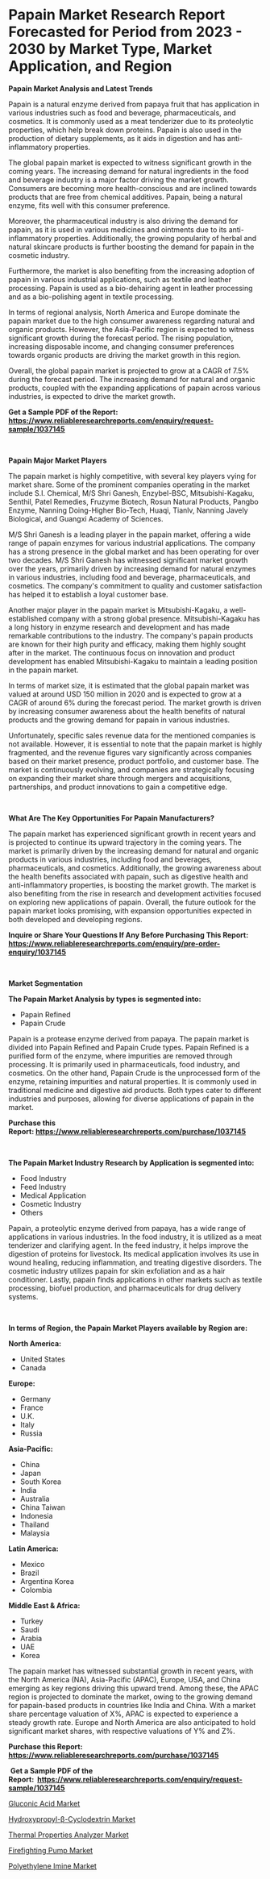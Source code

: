<p><h1>Papain Market Research Report Forecasted for Period from 2023 -  2030 by Market Type, Market Application, and Region</h1></p><p><strong>Papain Market Analysis and Latest Trends</strong></p>
<p><p>Papain is a natural enzyme derived from papaya fruit that has application in various industries such as food and beverage, pharmaceuticals, and cosmetics. It is commonly used as a meat tenderizer due to its proteolytic properties, which help break down proteins. Papain is also used in the production of dietary supplements, as it aids in digestion and has anti-inflammatory properties.</p><p>The global papain market is expected to witness significant growth in the coming years. The increasing demand for natural ingredients in the food and beverage industry is a major factor driving the market growth. Consumers are becoming more health-conscious and are inclined towards products that are free from chemical additives. Papain, being a natural enzyme, fits well with this consumer preference.</p><p>Moreover, the pharmaceutical industry is also driving the demand for papain, as it is used in various medicines and ointments due to its anti-inflammatory properties. Additionally, the growing popularity of herbal and natural skincare products is further boosting the demand for papain in the cosmetic industry.</p><p>Furthermore, the market is also benefiting from the increasing adoption of papain in various industrial applications, such as textile and leather processing. Papain is used as a bio-dehairing agent in leather processing and as a bio-polishing agent in textile processing.</p><p>In terms of regional analysis, North America and Europe dominate the papain market due to the high consumer awareness regarding natural and organic products. However, the Asia-Pacific region is expected to witness significant growth during the forecast period. The rising population, increasing disposable income, and changing consumer preferences towards organic products are driving the market growth in this region.</p><p>Overall, the global papain market is projected to grow at a CAGR of 7.5% during the forecast period. The increasing demand for natural and organic products, coupled with the expanding applications of papain across various industries, is expected to drive the market growth.</p></p>
<p><strong>Get a Sample PDF of the Report:&nbsp; <a href="https://www.reliableresearchreports.com/enquiry/request-sample/1037145">https://www.reliableresearchreports.com/enquiry/request-sample/1037145</a></strong></p>
<p>&nbsp;</p>
<p><strong>Papain Major Market Players</strong></p>
<p><p>The papain market is highly competitive, with several key players vying for market share. Some of the prominent companies operating in the market include S.I. Chemical, M/S Shri Ganesh, Enzybel-BSC, Mitsubishi-Kagaku, Senthil, Patel Remedies, Fruzyme Biotech, Rosun Natural Products, Pangbo Enzyme, Nanning Doing-Higher Bio-Tech, Huaqi, Tianlv, Nanning Javely Biological, and Guangxi Academy of Sciences.</p><p>M/S Shri Ganesh is a leading player in the papain market, offering a wide range of papain enzymes for various industrial applications. The company has a strong presence in the global market and has been operating for over two decades. M/S Shri Ganesh has witnessed significant market growth over the years, primarily driven by increasing demand for natural enzymes in various industries, including food and beverage, pharmaceuticals, and cosmetics. The company's commitment to quality and customer satisfaction has helped it to establish a loyal customer base.</p><p>Another major player in the papain market is Mitsubishi-Kagaku, a well-established company with a strong global presence. Mitsubishi-Kagaku has a long history in enzyme research and development and has made remarkable contributions to the industry. The company's papain products are known for their high purity and efficacy, making them highly sought after in the market. The continuous focus on innovation and product development has enabled Mitsubishi-Kagaku to maintain a leading position in the papain market.</p><p>In terms of market size, it is estimated that the global papain market was valued at around USD 150 million in 2020 and is expected to grow at a CAGR of around 6% during the forecast period. The market growth is driven by increasing consumer awareness about the health benefits of natural products and the growing demand for papain in various industries.</p><p>Unfortunately, specific sales revenue data for the mentioned companies is not available. However, it is essential to note that the papain market is highly fragmented, and the revenue figures vary significantly across companies based on their market presence, product portfolio, and customer base. The market is continuously evolving, and companies are strategically focusing on expanding their market share through mergers and acquisitions, partnerships, and product innovations to gain a competitive edge.</p></p>
<p>&nbsp;</p>
<p><strong>What Are The Key Opportunities For Papain Manufacturers?</strong></p>
<p><p>The papain market has experienced significant growth in recent years and is projected to continue its upward trajectory in the coming years. The market is primarily driven by the increasing demand for natural and organic products in various industries, including food and beverages, pharmaceuticals, and cosmetics. Additionally, the growing awareness about the health benefits associated with papain, such as digestive health and anti-inflammatory properties, is boosting the market growth. The market is also benefiting from the rise in research and development activities focused on exploring new applications of papain. Overall, the future outlook for the papain market looks promising, with expansion opportunities expected in both developed and developing regions.</p></p>
<p><strong>Inquire or Share Your Questions If Any Before Purchasing This Report: <a href="https://www.reliableresearchreports.com/enquiry/pre-order-enquiry/1037145">https://www.reliableresearchreports.com/enquiry/pre-order-enquiry/1037145</a></strong></p>
<p>&nbsp;</p>
<p><strong>Market Segmentation</strong></p>
<p><strong>The Papain Market Analysis by types is segmented into:</strong></p>
<p><ul><li>Papain Refined</li><li>Papain Crude</li></ul></p>
<p><p>Papain is a protease enzyme derived from papaya. The papain market is divided into Papain Refined and Papain Crude types. Papain Refined is a purified form of the enzyme, where impurities are removed through processing. It is primarily used in pharmaceuticals, food industry, and cosmetics. On the other hand, Papain Crude is the unprocessed form of the enzyme, retaining impurities and natural properties. It is commonly used in traditional medicine and digestive aid products. Both types cater to different industries and purposes, allowing for diverse applications of papain in the market.</p></p>
<p><strong>Purchase this Report:&nbsp;<a href="https://www.reliableresearchreports.com/purchase/1037145">https://www.reliableresearchreports.com/purchase/1037145</a></strong></p>
<p>&nbsp;</p>
<p><strong>The Papain Market Industry Research by Application is segmented into:</strong></p>
<p><ul><li>Food Industry</li><li>Feed Industry</li><li>Medical Application</li><li>Cosmetic Industry</li><li>Others</li></ul></p>
<p><p>Papain, a proteolytic enzyme derived from papaya, has a wide range of applications in various industries. In the food industry, it is utilized as a meat tenderizer and clarifying agent. In the feed industry, it helps improve the digestion of proteins for livestock. Its medical application involves its use in wound healing, reducing inflammation, and treating digestive disorders. The cosmetic industry utilizes papain for skin exfoliation and as a hair conditioner. Lastly, papain finds applications in other markets such as textile processing, biofuel production, and pharmaceuticals for drug delivery systems.</p></p>
<p>&nbsp;</p>
<p><strong>In terms of Region, the Papain Market Players available by Region are:</strong></p>
<p>
    <p> <strong> North America: </strong>
        <ul>
            <li>United States</li>
            <li>Canada</li>
        </ul>
        </p> 
    <p> <strong> Europe: </strong>
        <ul>
            <li>Germany</li>
            <li>France</li>
            <li>U.K.</li>
            <li>Italy</li>
            <li>Russia</li>
        </ul>
        </p> 
    <p> <strong> Asia-Pacific: </strong>
        <ul>
            <li>China</li>
            <li>Japan</li>
            <li>South Korea</li>
            <li>India</li>
            <li>Australia</li>
            <li>China Taiwan</li>
            <li>Indonesia</li>
            <li>Thailand</li>
            <li>Malaysia</li>
        </ul>
        </p> 
    <p> <strong> Latin America: </strong>
        <ul>
            <li>Mexico</li>
            <li>Brazil</li>
            <li>Argentina Korea</li>
            <li>Colombia</li>
        </ul>
        </p> 
    <p> <strong> Middle East & Africa: </strong>
        <ul>
            <li>Turkey</li>
            <li>Saudi</li>
            <li>Arabia</li>
            <li>UAE</li>
            <li>Korea</li>
        </ul>
    </p>
    </p>
<p><p>The papain market has witnessed substantial growth in recent years, with the North America (NA), Asia-Pacific (APAC), Europe, USA, and China emerging as key regions driving this upward trend. Among these, the APAC region is projected to dominate the market, owing to the growing demand for papain-based products in countries like India and China. With a market share percentage valuation of X%, APAC is expected to experience a steady growth rate. Europe and North America are also anticipated to hold significant market shares, with respective valuations of Y% and Z%.</p></p>
<p><strong>Purchase this Report: <a href="https://www.reliableresearchreports.com/purchase/1037145">https://www.reliableresearchreports.com/purchase/1037145</a></strong></p>
<p>&nbsp;<strong>Get a Sample PDF of the Report:&nbsp;&nbsp;<a href="https://www.reliableresearchreports.com/enquiry/request-sample/1037145">https://www.reliableresearchreports.com/enquiry/request-sample/1037145</a></strong></p>
<p><strong></strong></p>
<p><p><a href="https://github.com/scarol104/Market-Research-Report-List-1/blob/main/gluconic-acid-market.md">Gluconic Acid Market</a></p><p><a href="https://www.linkedin.com/pulse/hydroxypropyl-beta-cyclodextrin-market-share-amp-new-gbeze/">Hydroxypropyl-β-Cyclodextrin Market</a></p><p><a href="https://medium.com/@rosaerluke/thermal-properties-analyzer-market-furnishes-information-on-market-share-market-trends-and-market-7535ddfa4034">Thermal Properties Analyzer Market</a></p><p><a href="https://medium.com/@adolfoadams1988/firefighting-pump-market-trends-forecast-and-competitive-analysis-to-2030-b6586acd0e30">Firefighting Pump Market</a></p><p><a href="https://github.com/dzharov81/Market-Research-Report-List-1/blob/main/polyethylene-imine-market.md">Polyethylene Imine Market</a></p></p>